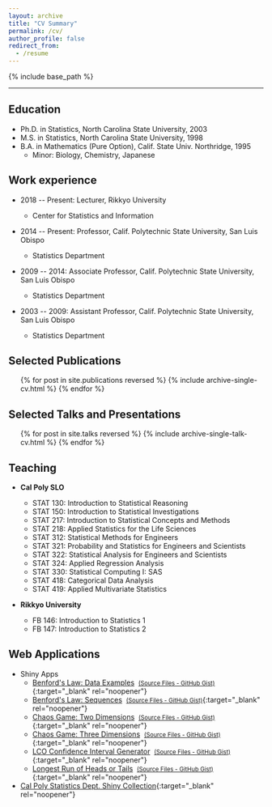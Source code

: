 ```yaml
---
layout: archive
title: "CV Summary"
permalink: /cv/
author_profile: false
redirect_from:
  - /resume
---
```


{% include base_path %}

---

## Education
* Ph.D. in Statistics, North Carolina State University, 2003
* M.S. in Statistics, North Carolina State University, 1998
* B.A. in Mathematics (Pure Option), Calif. State Univ. Northridge, 1995
  * Minor: Biology, Chemistry, Japanese

## Work experience
* 2018 -- Present: Lecturer, Rikkyo University
  * Center for Statistics and Information

* 2014 -- Present: Professor, Calif. Polytechnic State University, San Luis Obispo
  * Statistics Department

* 2009 -- 2014: Associate Professor, Calif. Polytechnic State University, San Luis Obispo
  * Statistics Department

* 2003 -- 2009: Assistant Professor, Calif. Polytechnic State University, San Luis Obispo
  * Statistics Department

## Selected Publications
  <ul>{% for post in site.publications reversed %}
    {% include archive-single-cv.html %}
  {% endfor %}</ul>

## Selected Talks and Presentations
  <ul>{% for post in site.talks reversed %}
    {% include archive-single-talk-cv.html %}
  {% endfor %}</ul>

## Teaching
* <strong>Cal Poly SLO</strong>
  * STAT 130: Introduction to Statistical Reasoning
  * STAT 150: Introduction to Statistical Investigations
  * STAT 217: Introduction to Statistical Concepts and Methods
  * STAT 218: Applied Statistics for the Life Sciences
  * STAT 312: Statistical Methods for Engineers
  * STAT 321: Probability and Statistics for Engineers and Scientists
  * STAT 322: Statistical Analysis for Engineers and Scientists
  * STAT 324: Applied Regression Analysis
  * STAT 330: Statistical Computing I: SAS
  * STAT 418: Categorical Data Analysis
  * STAT 419: Applied Multivariate Statistics

* <strong>Rikkyo University</strong>
  * FB 146: Introduction to Statistics 1  
  * FB 147: Introduction to Statistics 2

## Web Applications
* Shiny Apps
  * [Benford's Law: Data Examples](http://shiny.calpoly.sh/BenfordData)&nbsp;&nbsp;[<small>(Source Files - GitHub Gist)</small>](https://gist.github.com/calpolystat/94fe941ab0d8a4f36d8b){:target="_blank" rel="noopener"}
  * [Benford's Law: Sequences](http://shiny.calpoly.sh/BenfordSeq)&nbsp;&nbsp;[<small>(Source Files - GitHub Gist)</small>](https://gist.github.com/calpolystat/f4475cbfe4cc77cef168){:target="_blank" rel="noopener"}
  * [Chaos Game: Two Dimensions](http://shiny.calpoly.sh/ChaosGame2D)&nbsp;&nbsp;[<small>(Source Files - GitHub Gist)</small>](https://gist.github.com/calpolystat/d40a02fa87508ac5ac4b){:target="_blank" rel="noopener"}
  * [Chaos Game: Three Dimensions](http://shiny.calpoly.sh/ChaosGame3D)&nbsp;&nbsp;[<small>(Source Files - GitHub Gist)</small>](https://gist.github.com/calpolystat/1d63ae1c5c5e3a4a5969){:target="_blank" rel="noopener"}
  * [LCO Confidence Interval Generator](http://shiny.calpoly.sh/LCO_CI_Generator)&nbsp;&nbsp;[<small>(Source Files - GitHub Gist)</small>](https://gist.github.com/jimmydoi/dc513e9b8c47d0f4daf0){:target="_blank" rel="noopener"}
  * [Longest Run of Heads or Tails](http://shiny.calpoly.sh/Longest_Run)&nbsp;&nbsp;[<small>(Source Files - GitHub Gist)</small>](https://gist.github.com/calpolystat/eee9a9e00dd4ddd68614){:target="_blank" rel="noopener"}
* [Cal Poly Statistics Dept. Shiny Collection](https://statistics.calpoly.edu/shiny){:target="_blank" rel="noopener"}
